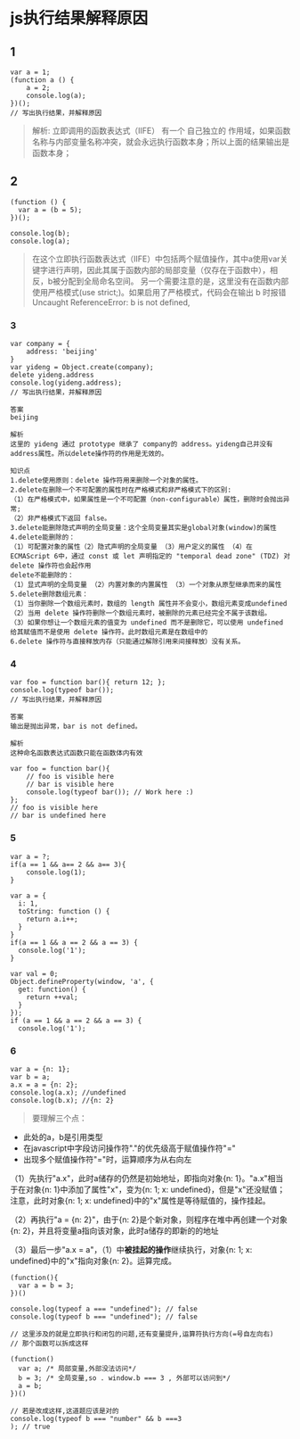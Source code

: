 js执行结果解释原因
===
## 1
```
var a = 1;
(function a () {
    a = 2;
    console.log(a);
})();
// 写出执行结果，并解释原因
```
> 解析: 立即调用的函数表达式（IIFE） 有一个 自己独立的 作用域，如果函数名称与内部变量名称冲突，就会永远执行函数本身；所以上面的结果输出是函数本身；

## 2
```
(function () {
  var a = (b = 5);
})();

console.log(b);
console.log(a);
```
> 在这个立即执行函数表达式（IIFE）中包括两个赋值操作，其中a使用var关键字进行声明，因此其属于函数内部的局部变量（仅存在于函数中），相反，b被分配到全局命名空间。
另一个需要注意的是，这里没有在函数内部使用严格模式(use strict;)。如果启用了严格模式，代码会在输出 b 时报错Uncaught ReferenceError: b is not defined,

### 3
```
var company = {
    address: 'beijing'
}
var yideng = Object.create(company);
delete yideng.address
console.log(yideng.address);
// 写出执行结果，并解释原因
```
```
答案
beijing

解析
这里的 yideng 通过 prototype 继承了 company的 address。yideng自己并没有address属性。所以delete操作符的作用是无效的。

知识点
1.delete使用原则：delete 操作符用来删除一个对象的属性。
2.delete在删除一个不可配置的属性时在严格模式和非严格模式下的区别:
（1）在严格模式中，如果属性是一个不可配置（non-configurable）属性，删除时会抛出异常;
（2）非严格模式下返回 false。
3.delete能删除隐式声明的全局变量：这个全局变量其实是global对象(window)的属性
4.delete能删除的：
（1）可配置对象的属性（2）隐式声明的全局变量 （3）用户定义的属性 （4）在ECMAScript 6中，通过 const 或 let 声明指定的 "temporal dead zone" (TDZ) 对 delete 操作符也会起作用
delete不能删除的：
（1）显式声明的全局变量 （2）内置对象的内置属性 （3）一个对象从原型继承而来的属性
5.delete删除数组元素：
（1）当你删除一个数组元素时，数组的 length 属性并不会变小，数组元素变成undefined
（2）当用 delete 操作符删除一个数组元素时，被删除的元素已经完全不属于该数组。
（3）如果你想让一个数组元素的值变为 undefined 而不是删除它，可以使用 undefined 给其赋值而不是使用 delete 操作符。此时数组元素是在数组中的
6.delete 操作符与直接释放内存（只能通过解除引用来间接释放）没有关系。
```

### 4
```
var foo = function bar(){ return 12; };
console.log(typeof bar());  
// 写出执行结果，并解释原因
```
```
答案
输出是抛出异常，bar is not defined。

解析
这种命名函数表达式函数只能在函数体内有效

var foo = function bar(){ 
    // foo is visible here 
    // bar is visible here
    console.log(typeof bar()); // Work here :)
};
// foo is visible here
// bar is undefined here
```

### 5
```
var a = ?;
if(a == 1 && a== 2 && a== 3){
 	console.log(1);
}
```
```
var a = {
  i: 1,
  toString: function () {
    return a.i++;
  }
}
if(a == 1 && a == 2 && a == 3) {
  console.log('1');
}
```
```
var val = 0;
Object.defineProperty(window, 'a', {
  get: function() {
    return ++val;
  }
});
if (a == 1 && a == 2 && a == 3) {
  console.log('1');

```

### 6
```
var a = {n: 1}; 
var b = a;
a.x = a = {n: 2}; 
console.log(a.x); //undefined 
console.log(b.x); //{n: 2} 
```

> 要理解三个点：
- 此处的a，b是引用类型
- 在javascript中字段访问操作符"."的优先级高于赋值操作符"="
- 出现多个赋值操作符"="时，运算顺序为从右向左

（1）先执行"a.x"，此时a储存的仍然是初始地址，即指向对象{n: 1}。"a.x"相当于在对象{n: 1}中添加了属性"x"，变为{n: 1; x: undefined}，但是"x"还没赋值；注意，此时对象{n: 1; x: undefined}中的"x"属性是等待赋值的，操作挂起。

（2）再执行"a = {n: 2}"，由于{n: 2}是个新对象，则程序在堆中再创建一个对象{n: 2}，并且将变量a指向该对象，此时a储存的即新的的地址

（3）最后一步"a.x = a"，（1）中**被挂起的操作**继续执行，对象{n: 1; x: undefined}中的"x"指向对象{n: 2}。运算完成。

```
(function(){
  var a = b = 3;
})()

console.log(typeof a === "undefined"); // false
console.log(typeof b === "undefined"); // false

// 这里涉及的就是立即执行和闭包的问题,还有变量提升,运算符执行方向(=号自左向右)
// 那个函数可以拆成这样

(function()
  var a; /* 局部变量,外部没法访问*/
  b = 3; /* 全局变量,so . window.b === 3 , 外部可以访问到*/
  a = b;
})()

// 若是改成这样,这道题应该是对的
console.log(typeof b === "number" && b ===3
); // true
```